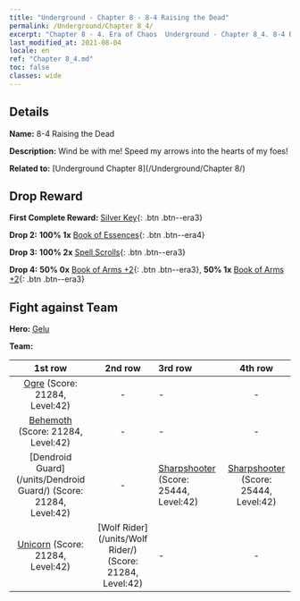 ```yaml
---
title: "Underground - Chapter 8 - 8-4 Raising the Dead"
permalink: /Underground/Chapter 8_4/
excerpt: "Chapter 8 - 4. Era of Chaos  Underground - Chapter 8_4. 8-4 Raising the Dead"
last_modified_at: 2021-08-04
locale: en
ref: "Chapter 8_4.md"
toc: false
classes: wide
---
```


## Details

 **Name:** 8-4 Raising the Dead

 **Description:** Wind be with me! Speed my arrows into the hearts of my foes!

 **Related to:** [Underground Chapter 8](/Underground/Chapter 8/)

## Drop Reward

 **First Complete Reward:** [Silver Key](/Items/con_693/){: .btn .btn--era3}

 **Drop 2:** **100% 1x** [Book of Essences](/Items/mat_39/){: .btn .btn--era4}

 **Drop 3:** **100% 2x** [Spell Scrolls](/Items/con_694/){: .btn .btn--era3}

 **Drop 4:** **50% 0x** [Book of Arms +2](/Items/mat_32/){: .btn .btn--era3}, **50% 1x** [Book of Arms +2](/Items/mat_32/){: .btn .btn--era3}


## Fight against Team
 **Hero:** [Gelu](/heroes/Gelu/)

 **Team:**


  | 1st row | 2nd row | 3rd row | 4th row |
  |:----:|:----:|:----|:----:|
  | [Ogre](/units/Ogre/) (Score: 21284, Level:42)  | - | - | - |
  | [Behemoth](/units/Behemoth/) (Score: 21284, Level:42)  | - | - | - |
  | [Dendroid Guard](/units/Dendroid Guard/) (Score: 21284, Level:42)  | - | [Sharpshooter](/units/Sharpshooter/) (Score: 25444, Level:42)  | [Sharpshooter](/units/Sharpshooter/) (Score: 25444, Level:42)  |
  | [Unicorn](/units/Unicorn/) (Score: 21284, Level:42)  | [Wolf Rider](/units/Wolf Rider/) (Score: 21284, Level:42)  | - | - |


